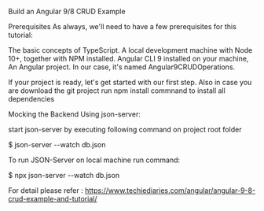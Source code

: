Build an Angular 9/8 CRUD Example

Prerequisites
As always, we'll need to have a few prerequisites for this tutorial:

The basic concepts of TypeScript.
A local development machine with Node 10+, together with NPM installed.
Angular CLI 9 installed on your machine, An Angular project. In our case, it's named Angular9CRUDOperations.

If your project is ready, let's get started with our first step. Also in case you are download the git project run npm install commnand to install all dependencies

Mocking the Backend Using json-server:

start json-server by executing following command on project root folder

$ json-server --watch db.json

To run JSON-Server on local machine run command:

$ npx json-server --watch db.json

For detail please refer : https://www.techiediaries.com/angular/angular-9-8-crud-example-and-tutorial/
